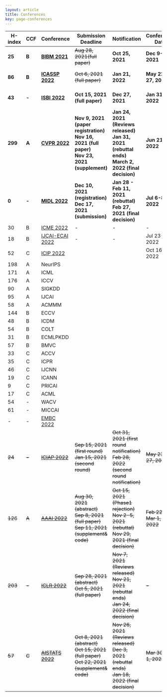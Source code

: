 ```yaml
---
layout: article
title: Conferences
key: page-conferences
---
```



| H-index | CCF   | Conference                                                   | Submission Deadline                                          | Notification                                                 | Conference Date          | Status                             |
| ------- | ----- | ------------------------------------------------------------ | ------------------------------------------------------------ | ------------------------------------------------------------ | ------------------------ | ---------------------------------- |
| **25**  | **B** | **[BIBM 2021](https://ieeebibm.org/BIBM2021/)**              | ~~Aug 28, 2021(full paper)~~                                 | **Oct 25, 2021**                                             | **Dec 9-12, 2021**       | **Submitted paper "SIEMIL"**       |
| **86**  | **B** | **[ICASSP 2022](https://2022.ieeeicassp.org/)**              | ~~Oct 6, 2021 (full paper)~~                                 | **Jan 21, 2022**                                             | **May 22-27, 2022**      | **Submitted paper "TSML-MIL"**     |
| **43**  | **-** | **[ISBI 2022](https://biomedicalimaging.org/2022/)**         | **Oct 15, 2021 (full paper)**                                | **Dec 27, 2021**                                             | **Jan 31, 2022**         | **preparing histopathology paper** |
| **299** | **A** | **[CVPR 2022](http://cvpr2022.thecvf.com/)**                 | **Nov 9, 2021 (paper registration)<br/>Nov 16, 2021 (full paper)<br/>Nov 23, 2021 (supplement)** | **Jan 24, 2021 (Reviews released)<br/>Jan 31, 2021 (rebuttal ends)<br/>March 2, 2022 (final decision)** | **Jun 21-24, 2022**      |                                    |
| **0**   | **-** | **[MIDL 2022](https://2022.midl.io/)**                       | **Dec 10, 2021 (registration)<br/>Dec 17, 2021 (submission)** | **Jan 28 - Feb 11, 2021 (rebuttal)<br/>Feb 27, 2021 (final decision)** | **Jul 6-8, 2022**        |                                    |
| 30      | B     | [ICME 2022](http://2022.ieeeicme.org/)                       | -                                                            | -                                                            | -                        |                                    |
| 18      | B     | [IJCAI-ECAI 2022](https://ijcai-22.org/)                     | -                                                            | -                                                            | Jul 23-29, 2022          |                                    |
| 52      | C     | [ICIP 2022](http://2022.ieeeicip.org/)                       |                                                              |                                                              | Oct 16-19, 2022          |                                    |
| 198     | A     | NeurIPS                                                      |                                                              |                                                              |                          |                                    |
| 171     | A     | ICML                                                         |                                                              |                                                              |                          |                                    |
| 176     | A     | ICCV                                                         |                                                              |                                                              |                          |                                    |
| 90      | A     | SIGKDD                                                       |                                                              |                                                              |                          |                                    |
| 95      | A     | IJCAI                                                        |                                                              |                                                              |                          |                                    |
| 58      | A     | ACMMM                                                        |                                                              |                                                              |                          |                                    |
| 144     | B     | ECCV                                                         |                                                              |                                                              |                          |                                    |
| 48      | B     | ICDM                                                         |                                                              |                                                              |                          |                                    |
| 54      | B     | COLT                                                         |                                                              |                                                              |                          |                                    |
| 31      | B     | ECMLPKDD                                                     |                                                              |                                                              |                          |                                    |
| 57      | B     | BMVC                                                         |                                                              |                                                              |                          |                                    |
| 33      | C     | ACCV                                                         |                                                              |                                                              |                          |                                    |
| 35      | C     | ICPR                                                         |                                                              |                                                              |                          |                                    |
| 46      | C     | IJCNN                                                        |                                                              |                                                              |                          |                                    |
| 19      | C     | ICANN                                                        |                                                              |                                                              |                          |                                    |
| 9       | C     | PRICAI                                                       |                                                              |                                                              |                          |                                    |
| 17      | C     | ACML                                                         |                                                              |                                                              |                          |                                    |
| 54      | -     | WACV                                                         |                                                              |                                                              |                          |                                    |
| 61      | -     | MICCAI                                                       |                                                              |                                                              |                          |                                    |
| -       | -     | [EMBC 2022](https://embc.embs.org/2022/)                     |                                                              |                                                              |                          |                                    |
| ~~24~~  | ~~-~~ | ~~[ICIAP 2022](https://www.iciap2021.org/)~~                 | ~~Sep 15, 2021 (first round)<br/>Jan 15, 2021 (second round)~~ | ~~Oct 31, 2021 (first round notification)<br/>Feb 28, 2022 (second round notification)~~ | ~~May 23-27, 2022~~      | not participating                  |
| ~~12~~6 | ~~A~~ | ~~[AAAI 2022](https://aaai.org/Conferences/AAAI-22/aaai22call/)~~ | ~~Aug 30, 2021 (abstract)<br/>Sep 8, 2021 (full paper)<br/>Sep 11, 2021 (supplement& code)~~ | ~~Oct 15, 2021 (Phase1 rejection)<br/>Nov 2-5, 2021 (rebuttal)<br/>Nov 29, 2021 (final decision)~~ | ~~Feb 22 - Mar 1, 2022~~ | not participating                  |
| ~~203~~ | ~~-~~ | ~~[ICLR 2022](https://iclr.cc/Conferences/2022/CallForPapers)~~ | ~~Sep 28, 2021 (abstract)<br/>Oct 5, 2021 (full paper)~~     | ~~Nov 7, 2021 (Reviews released)<br/>Nov 21, 2021 (rebuttal ends)<br/>Jan 24, 2022 (final decision)~~ | ~~-~~                    | not participating                  |
| ~~57~~  | ~~C~~ | ~~[AISTATS 2022](https://aistats.org/aistats2022/index.html)~~ | ~~Oct 8, 2021 (abstract)<br/>Oct 15, 2021 (full paper)<br/>Oct 22, 2021 (supplement& code)~~ | ~~Nov 26, 2021 (Reviews released)<br/>Dec 3, 2021 (rebuttal ends)<br/>Jan 18, 2022 (final decision)~~ | ~~Mar 30-Apr 1, 2022~~   | not participating                  |